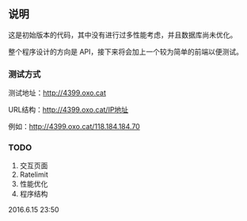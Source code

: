 ## 说明

这是初始版本的代码，其中没有进行过多性能考虑，并且数据库尚未优化。

整个程序设计的方向是 API，接下来将会加上一个较为简单的前端以便测试。



### 测试方式

测试地址：http://4399.oxo.cat

URL结构：http://4399.oxo.cat/IP地址

例如：http://4399.oxo.cat/118.184.184.70



### TODO

1. 交互页面
2. Ratelimit
3. 性能优化
4. 程序结构




2016.6.15 23:50